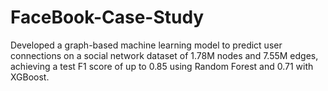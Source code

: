 # FaceBook-Case-Study
Developed a graph-based machine learning model to predict user connections on a social network dataset of 1.78M nodes and 7.55M edges, achieving a test F1 score of up to 0.85 using Random Forest and 0.71 with XGBoost.
